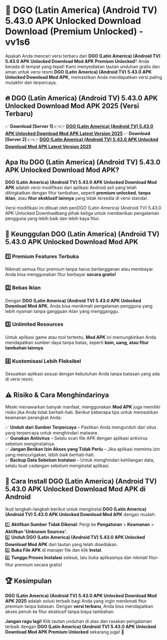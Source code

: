 # 🎯 DGO (Latin America) (Android TV) 5.43.0 APK Unlocked Download  Download (Premium Unlocked) -  vv1s6

Apakah Anda mencari versi terbaru dari **DGO (Latin America) (Android TV) 5.43.0 APK Unlocked Download Mod APK Premium Unlocked**? Anda berada di tempat yang tepat! Kami menyediakan tautan unduhan gratis dan aman untuk versi resmi **DGO (Latin America) (Android TV) 5.43.0 APK Unlocked Download Mod APK**, memastikan Anda mendapatkan versi paling mutakhir dan terpercaya.

## 🔥 DGO (Latin America) (Android TV) 5.43.0 APK Unlocked Download Mod APK 2025 (Versi Terbaru)

✅ **Download [Server 1]** 👉👉 [**DGO (Latin America) (Android TV) 5.43.0 APK Unlocked Download Mod APK Latest Version 2025**](https://momento.my/?title=DGO_(Latin_America)_(Android_TV)_5.43.0_APK_Unlocked_Download)  
✅ **Download [Server 2]** 👉👉 [**DGO (Latin America) (Android TV) 5.43.0 APK Unlocked Download Mod APK Latest Version 2025**](https://momento.my/?title=DGO_(Latin_America)_(Android_TV)_5.43.0_APK_Unlocked_Download)  

## Apa Itu DGO (Latin America) (Android TV) 5.43.0 APK Unlocked Download Mod APK?

**DGO (Latin America) (Android TV) 5.43.0 APK Unlocked Download Mod APK** adalah versi modifikasi dari aplikasi Android asli yang telah ditingkatkan dengan fitur tambahan, seperti **premium unlocked**, **tanpa iklan**, atau **fitur eksklusif lainnya** yang tidak tersedia di versi standar.

Versi modifikasi ini dibuat oleh penDGO (Latin America) (Android TV) 5.43.0 APK Unlocked Downloadbang pihak ketiga untuk memberikan pengalaman pengguna yang lebih baik dan lebih kaya fitur.

## 🎯 Keunggulan DGO (Latin America) (Android TV) 5.43.0 APK Unlocked Download Mod APK

### 1️⃣ Premium Features Terbuka
Nikmati semua fitur premium tanpa harus berlangganan atau membayar. Anda bisa menggunakan fitur berbayar **secara gratis!**

### 2️⃣ Bebas Iklan
Dengan **DGO (Latin America) (Android TV) 5.43.0 APK Unlocked Download Mod APK**, Anda bisa menikmati pengalaman pengguna yang lebih nyaman tanpa gangguan iklan yang mengganggu.

### 3️⃣ Unlimited Resources
Untuk aplikasi game atau tool tertentu, **Mod APK** ini memungkinkan Anda mendapatkan sumber daya tanpa batas, seperti **koin, uang, atau fitur tambahan lainnya**.

### 4️⃣ Kustomisasi Lebih Fleksibel
Sesuaikan aplikasi sesuai dengan kebutuhan Anda tanpa batasan yang ada di versi resmi.

## ⚠️ Risiko & Cara Menghindarinya

Meski menawarkan banyak manfaat, menggunakan **Mod APK** juga memiliki risiko jika Anda tidak berhati-hati. Berikut beberapa tips untuk memastikan keamanan perangkat Anda:

✅ **Unduh dari Sumber Terpercaya** – Pastikan Anda mengunduh dari situs yang terpercaya untuk menghindari malware.  
✅ **Gunakan Antivirus** – Selalu scan file APK dengan aplikasi antivirus sebelum menginstalnya.  
✅ **Jangan Berikan Izin Akses yang Tidak Perlu** – Jika aplikasi meminta izin yang mencurigakan, lebih baik berhati-hati.  
✅ **Backup Data Sebelum Instalasi** – Untuk menghindari kehilangan data, selalu buat cadangan sebelum menginstal aplikasi.

## 📌 Cara Install DGO (Latin America) (Android TV) 5.43.0 APK Unlocked Download Mod APK di Android

Ikuti langkah-langkah berikut untuk menginstal **DGO (Latin America) (Android TV) 5.43.0 APK Unlocked Download Mod APK** dengan mudah:

1️⃣ **Aktifkan Sumber Tidak Dikenal**: Pergi ke **Pengaturan** > **Keamanan** > **Aktifkan 'Unknown Sources'**.  
2️⃣ **Unduh DGO (Latin America) (Android TV) 5.43.0 APK Unlocked Download Mod APK** dari tautan yang telah disediakan.  
3️⃣ **Buka File APK** di manajer file dan klik **Instal**.  
4️⃣ **Tunggu Proses Instalasi** selesai, lalu buka aplikasinya dan nikmati fitur-fitur premium secara gratis!

## 🏆 Kesimpulan

**DGO (Latin America) (Android TV) 5.43.0 APK Unlocked Download Mod APK 2025** adalah solusi terbaik bagi Anda yang ingin menikmati fitur premium tanpa batasan. Dengan **versi terbaru**, Anda bisa mendapatkan akses penuh ke fitur eksklusif tanpa biaya tambahan.

**Jangan ragu lagi!** Klik tautan unduhan di atas dan rasakan pengalaman terbaik dengan **DGO (Latin America) (Android TV) 5.43.0 APK Unlocked Download Mod APK Premium Unlocked** sekarang juga! 🚀
